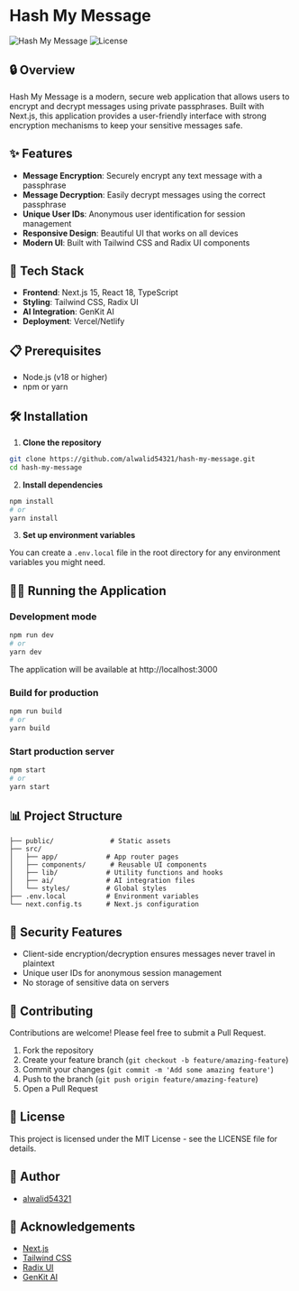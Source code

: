 # Hash My Message

![Hash My Message](https://img.shields.io/badge/Status-Active-brightgreen)
![License](https://img.shields.io/badge/License-MIT-blue)

## 🔒 Overview

Hash My Message is a modern, secure web application that allows users to encrypt and decrypt messages using private passphrases. Built with Next.js, this application provides a user-friendly interface with strong encryption mechanisms to keep your sensitive messages safe.

## ✨ Features

- **Message Encryption**: Securely encrypt any text message with a passphrase
- **Message Decryption**: Easily decrypt messages using the correct passphrase
- **Unique User IDs**: Anonymous user identification for session management
- **Responsive Design**: Beautiful UI that works on all devices
- **Modern UI**: Built with Tailwind CSS and Radix UI components


## 🚀 Tech Stack

- **Frontend**: Next.js 15, React 18, TypeScript
- **Styling**: Tailwind CSS, Radix UI
- **AI Integration**: GenKit AI
- **Deployment**: Vercel/Netlify

## 📋 Prerequisites

- Node.js (v18 or higher)
- npm or yarn


## 🛠️ Installation

1. **Clone the repository**

```bash
git clone https://github.com/alwalid54321/hash-my-message.git
cd hash-my-message
```

2. **Install dependencies**

```bash
npm install
# or
yarn install
```

3. **Set up environment variables**

You can create a `.env.local` file in the root directory for any environment variables you might need.

## 🏃‍♂️ Running the Application

### Development mode

```bash
npm run dev
# or
yarn dev
```

The application will be available at http://localhost:3000

### Build for production

```bash
npm run build
# or
yarn build
```

### Start production server

```bash
npm start
# or
yarn start
```

## 📊 Project Structure

```
├── public/              # Static assets
├── src/
│   ├── app/            # App router pages
│   ├── components/      # Reusable UI components
│   ├── lib/            # Utility functions and hooks
│   ├── ai/             # AI integration files
│   └── styles/         # Global styles
├── .env.local          # Environment variables
└── next.config.ts      # Next.js configuration
```

## 🔐 Security Features

- Client-side encryption/decryption ensures messages never travel in plaintext
- Unique user IDs for anonymous session management
- No storage of sensitive data on servers


## 🤝 Contributing

Contributions are welcome! Please feel free to submit a Pull Request.

1. Fork the repository
2. Create your feature branch (`git checkout -b feature/amazing-feature`)
3. Commit your changes (`git commit -m 'Add some amazing feature'`)
4. Push to the branch (`git push origin feature/amazing-feature`)
5. Open a Pull Request

## 📝 License

This project is licensed under the MIT License - see the LICENSE file for details.

## 👤 Author

- [alwalid54321](https://github.com/alwalid54321)

## 🙏 Acknowledgements

- [Next.js](https://nextjs.org/)
- [Tailwind CSS](https://tailwindcss.com/)
- [Radix UI](https://www.radix-ui.com/)
- [GenKit AI](https://genkit.ai/)
